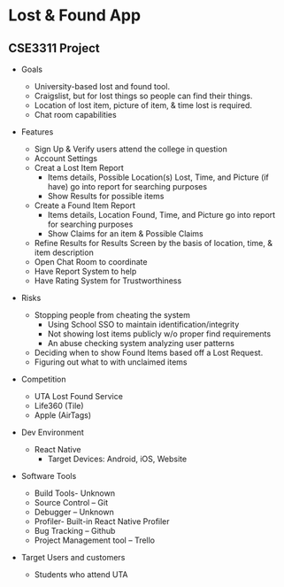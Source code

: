 # Lost & Found App
## CSE3311 Project

- Goals

  - University-based lost and found tool.
  - Craigslist, but for lost things so people can find their things.
  - Location of lost item, picture of item, & time lost is required.
  - Chat room capabilities

- Features

  - Sign Up & Verify users attend the college in question
  - Account Settings
  - Creat a Lost Item Report
    - Items details, Possible Location(s) Lost, Time, and Picture (if have) go into report for searching purposes
    - Show Results for possible items
  - Create a Found Item Report
    - Items details, Location Found, Time, and Picture go into report for searching purposes
    - Show Claims for an item & Possible Claims
  - Refine Results for Results Screen by the basis of location, time, & item description
  - Open Chat Room to coordinate 
  - Have Report System to help 
  - Have Rating System for Trustworthiness

- Risks

  - Stopping people from cheating the system
    - Using School SSO to maintain identification/integrity
    - Not showing lost items publicly w/o proper find requirements
    - An abuse checking system analyzing user patterns
  - Deciding when to show Found Items based off a Lost Request.
  - Figuring out what to with unclaimed items

- Competition

  - UTA Lost Found Service
  - Life360 (Tile)
  - Apple (AirTags)

- Dev Environment

  - React Native
    - Target Devices: Android, iOS, Website

- Software Tools

  - Build Tools- Unknown
  - Source Control – Git
  - Debugger – Unknown
  - Profiler- Built-in React Native Profiler
  - Bug Tracking – Github
  - Project Management tool – Trello

- Target Users and customers

  - Students who attend UTA

